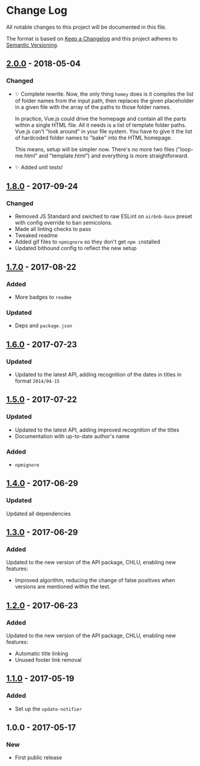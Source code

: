 # Change Log

All notable changes to this project will be documented in this file.

The format is based on [Keep a Changelog](http://keepachangelog.com/)
and this project adheres to [Semantic Versioning](http://semver.org/).

## [2.0.0] - 2018-05-04

### Changed

- ✨ Complete rewrite. Now, the only thing `homey` does is it compiles the list of folder names from the input path, then replaces the given placeholder in a given file with the array of the paths to those folder names.

  In practice, Vue.js could drive the homepage and contain all the parts within a single HTML file. All it needs is a list of template folder paths. Vue.js can't "look around" in your file system. You have to give it the list of hardcoded folder names to "bake" into the HTML homepage.

  This means, setup will be simpler now. There's no more two files ("loop-me.html" and "template.html") and everything is more straightforward.

- ✨ Added unit tests!

## [1.8.0] - 2017-09-24

### Changed

- Removed JS Standard and swiched to raw ESLint on `airbnb-base` preset with config override to ban semicolons.
- Made all linting checks to pass
- Tweaked readme
- Added gif files to `npmignore` so they don't get `npm i`nstalled
- Updated bithound config to reflect the new setup

## [1.7.0] - 2017-08-22

### Added

- More badges to `readme`

### Updated

- Deps and `package.json`

## [1.6.0] - 2017-07-23

### Updated

- Updated to the latest API, adding recognition of the dates in titles in format `2014/04-15`

## [1.5.0] - 2017-07-22

### Updated

- Updated to the latest API, adding improved recognition of the titles
- Documentation with up-to-date author's name

### Added

- `npmignore`

## [1.4.0] - 2017-06-29

### Updated

Updated all dependencies

## [1.3.0] - 2017-06-29

### Added

Updated to the new version of the API package, CHLU, enabling new features:

- Improved algorithm, reducing the change of false positives when versions are mentioned within the text.

## [1.2.0] - 2017-06-23

### Added

Updated to the new version of the API package, CHLU, enabling new features:

- Automatic title linking
- Unused footer link removal

## [1.1.0] - 2017-05-19

### Added

- Set up the `update-notifier`

## 1.0.0 - 2017-05-17

### New

- First public release

[1.1.0]: https://bitbucket.org/codsen/email-homey/branches/compare/v1.1.0%0Dv1.0.0#diff
[1.2.0]: https://bitbucket.org/codsen/email-homey/branches/compare/v1.2.0%0Dv1.1.0#diff
[1.3.0]: https://bitbucket.org/codsen/email-homey/branches/compare/v1.3.0%0Dv1.2.0#diff
[1.4.0]: https://bitbucket.org/codsen/email-homey/branches/compare/v1.4.0%0Dv1.3.0#diff
[1.5.0]: https://bitbucket.org/codsen/email-homey/branches/compare/v1.5.0%0Dv1.4.0#diff
[1.6.0]: https://bitbucket.org/codsen/email-homey/branches/compare/v1.6.0%0Dv1.5.1#diff
[1.7.0]: https://bitbucket.org/codsen/email-homey/branches/compare/v1.7.0%0Dv1.6.0#diff
[1.8.0]: https://bitbucket.org/codsen/email-homey/branches/compare/v1.8.0%0Dv1.7.0#diff
[2.0.0]: https://bitbucket.org/codsen/email-homey/branches/compare/v2.0.0%0Dv1.8.1#diff
